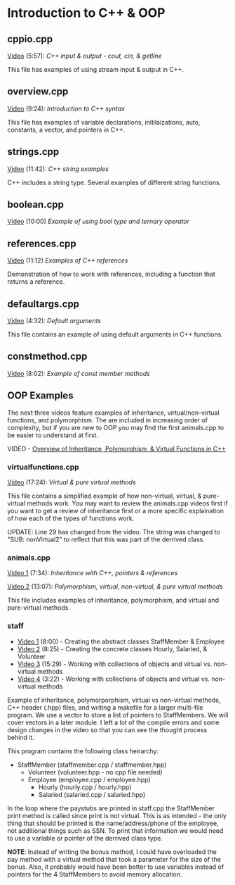 # Introduction to C++ & OOP

## cppio.cpp

[Video](https://youtu.be/DrTNMjeosZ8) (5:57): *C++ input & output - cout, cin, & getline*

This file has examples of using stream input & output in C++.

## overview.cpp

[Video](https://youtu.be/qJ_LcjbN8fI) (9:24): *Introduction to C++ syntax*

This file has examples of variable declarations, initilaizations, auto, constants, a vector, and pointers in C++.

## strings.cpp

[Video](https://youtu.be/95yj6NZmL_Y) (11:42): *C++ string examples*

C++ includes a string type.  Several examples of different string functions.

## boolean.cpp

[Video](https://youtu.be/61Ti3L05CuU) (10:00) *Example of using bool type and ternary operator*

## references.cpp

[Video](https://youtu.be/j1HiuaUt1MU) (11:12) *Examples of C++ references*

Demonstration of how to work with references, including a function that returns a reference.

## defaultargs.cpp

[Video](https://youtu.be/2VTzfl7Aidc) (4:32): *Default arguments*

This file contains an example of using default arguments in C++ functions.

## constmethod.cpp

[Video](https://youtu.be/_F5emVR-jd4) (8:02): *Example of const member methods*

## OOP Examples

The next three videos feature examples of inheritance, virtual/non-virtual functions, and polymorphism.  The are included in increasing order of complexity, but if you are new to OOP you may find the first animals.cpp to be easier to understand at first.  

VIDEO - [Overview of Inheritance, Polymorphism, & Virtual Functions in C++](https://youtu.be/eVczTPsEMgQ)

### virtualfunctions.cpp

[Video](https://youtu.be/ZnV4gXitoz0) (17:24): *Virtual & pure virtual methods*

This file contains a simplified example of how non-virtual, virtual, & pure-virtual methods work.  You may want to review the animals.cpp videos first if you want to get a review of inheritance first or a more specific explaination of how each of the types of functions work.  

UPDATE: Line 29 has changed from the video.  The string was changed to "SUB: nonVirtual2" to reflect that this was part of the derrived class.

### animals.cpp

[Video 1](https://youtu.be/zvgwLT4FSQg) (7:34): *Inheritance with C++, pointers & references*

[Video 2](https://youtu.be/TB50U8UoA78) (13:07): *Polymorphism, virtual, non-virtual, & pure virtual methods*

This file includes examples of inheritance, polymorphism, and virtual and pure-virtual methods.  

### staff

- [Video 1](https://youtu.be/rNrPJnndOz4) (8:00) - Creating the abstract classes StaffMember & Employee
- [Video 2](https://youtu.be/Hfb9JCOo8Lw) (8:25) - Creating the concrete classes Hourly, Salaried, & Volunteer
- [Video 3](https://youtu.be/_43ZUcLYMUk) (15:29) - Working with collections of objects and virtual vs. non-virtual methods
- [Video 4](https://youtu.be/cT3NatYvXpE) (3:22) - Working with collections of objects and virtual vs. non-virtual methods

Example of inheritance, polymorporphism, virtual vs non-virtual methods, C++ header (.hpp) files, and writing a makefile for a larger multi-file program.  We use a vector to store a list of pointers to StaffMembers.  We will cover vectors in a later module.  I left a lot of the compile errors and some design changes in the video so that you can see the thought process behind it.

This program contains the following class heirarchy:

- StaffMember (staffmember.cpp / staffmember.hpp)
  - Volunteer (volunteer.hpp - no cpp file needed)
  - Employee (employee.cpp / employee.hpp)
    - Hourly (hourly.cpp / hourly.hpp)
    - Salaried (salaried.cpp / salaried.hpp)

In the loop where the paystubs are printed in staff.cpp the StaffMember print method is called since print is not virtual.  This is as intended - the only thing that should be printed is the name/address/phone of the employee, not additional things such as SSN.  To print that information we would need to use a variable or pointer of the derrived class type.

**NOTE**: Instead of writing the bonus method, I could have overloaded the pay method with a virtual method that took a parameter for the size of the bonus.  Also, it probably would have been better to use variables instead of pointers for the 4 StaffMembers to avoid memory allocation.  
